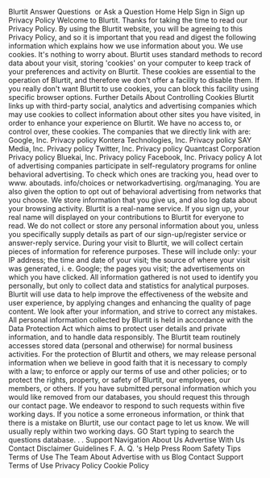 Blurtit Answer Questions  or Ask a Question Home Help Sign in Sign up Privacy Policy Welcome to Blurtit. Thanks for taking the time to read our Privacy Policy. By using the Blurtit website, you will be agreeing to this Privacy Policy, and so it is important that you read and digest the following information which explains how we use information about you. We use cookies. It's nothing to worry about. Blurtit uses standard methods to record data about your visit, storing 'cookies' on your computer to keep track of your preferences and activity on Blurtit. These cookies are essential to the operation of Blurtit, and therefore we don't offer a facility to disable them. If you really don't want Blurtit to use cookies, you can block this facility using specific browser options. Further Details About Controlling Cookies Blurtit links up with third-party social, analytics and advertising companies which may use cookies to collect information about other sites you have visited, in order to enhance your experience on Blurtit. We have no access to, or control over, these cookies. The companies that we directly link with are: Google, Inc. Privacy policy Kontera Technologies, Inc. Privacy policy SAY Media, Inc. Privacy policy Twitter, Inc. Privacy policy Quantcast Corporation Privacy policy Bluekai, Inc. Privacy policy Facebook, Inc. Privacy policy A lot of advertising companies participate in self-regulatory programs for online behavioral advertising. To check which ones are tracking you, head over to www. aboutads. info/choices or networkadvertising. org/managing. You are also given the option to opt out of behavioral advertising from networks that you choose. We store information that you give us, and also log data about your browsing activity. Blurtit is a real-name service. If you sign up, your real name will displayed on your contributions to Blurtit for everyone to read. We do not collect or store any personal information about you, unless you specifically supply details as part of our sign-up/register service or answer-reply service. During your visit to Blurtit, we will collect certain pieces of information for reference purposes. These will include only: your IP address; the time and date of your visit; the source of where your visit was generated, i. e. Google; the pages you visit; the advertisements on which you have clicked. All information gathered is not used to identify you personally, but only to collect data and statistics for analytical purposes. Blurtit will use data to help improve the effectiveness of the website and user experience, by applying changes and enhancing the quality of page content. We look after your information, and strive to correct any mistakes. All personal information collected by Blurtit is held in accordance with the Data Protection Act which aims to protect user details and private information, and to handle data responsibly. The Blurtit team routinely accesses stored data (personal and otherwise) for normal business activities. For the protection of Blurtit and others, we may release personal information when we believe in good faith that it is necessary to comply with a law; to enforce or apply our terms of use and other policies; or to protect the rights, property, or safety of Blurtit, our employees, our members, or others. If you have submitted personal information which you would like removed from our databases, you should request this through our contact page. We endeavor to respond to such requests within five working days. If you notice a some erroneous information, or think that there is a mistake on Blurtit, use our contact page to let us know. We will usually reply within two working days. GO Start typing to search the questions database. . . Support Navigation About Us Advertise With Us Contact Disclaimer Guidelines F. A. Q. 's Help Press Room Safety Tips Terms of Use The Team About Advertise with us Blog Contact Support Terms of Use Privacy Policy Cookie Policy
